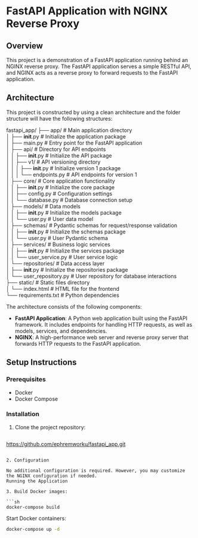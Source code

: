 # FastAPI Application with NGINX Reverse Proxy

## Overview
This project is a demonstration of a FastAPI application running behind an NGINX reverse proxy. The FastAPI application serves a simple RESTful API, and NGINX acts as a reverse proxy to forward requests to the FastAPI application.

## Architecture
This project is constructed by using a clean architecture and the folder structure will have the following structures:

fastapi_app/
├── app/                   # Main application directory  
│   ├── __init__.py        # Initialize the application package  
│   ├── main.py            # Entry point for the FastAPI application  
│   ├── api/               # Directory for API endpoints  
│   │   ├── __init__.py    # Initialize the API package  
│   │   ├── v1/            # API versioning directory  
│   │   │   ├── __init__.py    # Initialize version 1 package  
│   │   │   └── endpoints.py   # API endpoints for version 1  
│   ├── core/              # Core application functionality  
│   │   ├── __init__.py    # Initialize the core package  
│   │   ├── config.py      # Configuration settings  
│   │   └── database.py    # Database connection setup  
│   ├── models/            # Data models  
│   │   ├── __init__.py    # Initialize the models package  
│   │   └── user.py        # User data model  
│   ├── schemas/           # Pydantic schemas for request/response validation  
│   │   ├── __init__.py    # Initialize the schemas package  
│   │   └── user.py        # User Pydantic schema  
│   ├── services/          # Business logic services  
│   │   ├── __init__.py    # Initialize the services package  
│   │   └── user_service.py   # User service logic  
│   └── repositories/      # Data access layer  
│       ├── __init__.py    # Initialize the repositories package  
│       └── user_repository.py   # User repository for database interactions  
├── static/                # Static files directory  
│   └── index.html         # HTML file for the frontend  
└── requirements.txt       # Python dependencies  


The architecture consists of the following components:
- **FastAPI Application**: A Python web application built using the FastAPI framework. It includes endpoints for handling HTTP requests, as well as models, services, and dependencies.
- **NGINX**: A high-performance web server and reverse proxy server that forwards HTTP requests to the FastAPI application.

## Setup Instructions
### Prerequisites
- Docker
- Docker Compose

### Installation
1. Clone the project repository:
   ```bash
  https://github.com/ephremworku/fastapi_app.git
  ``` 

2. Configuration

No additional configuration is required. However, you may customize the NGINX configuration if needed.
Running the Application

3. Build Docker images:

```sh
docker-compose build
```
Start Docker containers:
```sh
docker-compose up -d
```
